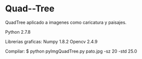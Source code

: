 # Quad--Tree
QuadTree aplicado a imagenes como caricatura y paisajes.

Python 2.7.8

Librerias graficas:
Numpy 1.8.2
Opencv 2.4.9

Compilar:
$ python pyImgQuadTree.py pato.jpg -sz 20 -std 25.0
